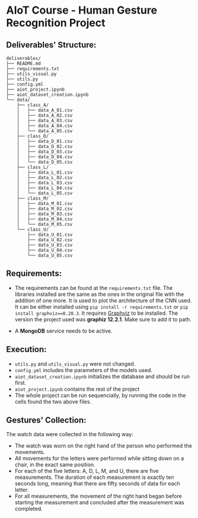 # AIoT Course - Human Gesture Recognition Project

## Deliverables' Structure:

```
deliverables/
├── README.md
├── requirements.txt
├── utils_visual.py
├── utils.py
├── config.yml
├── aiot_project.ipynb
├── aiot_dataset_creation.ipynb
└── data/
    ├── class_A/
    │   ├── data_A_01.csv
    │   ├── data_A_02.csv
    │   ├── data_A_03.csv
    │   ├── data_A_04.csv
    │   └── data_A_05.csv
    ├── class_D/
    │   ├── data_D_01.csv
    │   ├── data_D_02.csv
    │   ├── data_D_03.csv
    │   ├── data_D_04.csv
    │   └── data_D_05.csv
    ├── class_L/
    │   ├── data_L_01.csv
    │   ├── data_L_02.csv
    │   ├── data_L_03.csv
    │   ├── data_L_04.csv
    │   └── data_L_05.csv
    ├── class_M/
    │   ├── data_M_01.csv
    │   ├── data_M_02.csv
    │   ├── data_M_03.csv
    │   ├── data_M_04.csv
    │   └── data_M_05.csv
    └── class_U/
        ├── data_U_01.csv
        ├── data_U_02.csv
        ├── data_U_03.csv
        ├── data_U_04.csv
        └── data_U_05.csv
```

## Requirements:
- The requirements can be found at the ``requirements.txt`` file. The libraries installed are the same as the ones in the original file with the addition of one more. It is used to plot the architecture of the CNN used. It can be either installed using ``pip install -r requirements.txt`` or ``pip install graphviz==0.20.3``. It requires [Graphviz](https://graphviz.gitlab.io/download/) to be installed. The version the project used was **graphiz 12.2.1**. Make sure to add it to path.

- A **MongoDB** service needs to be active.

## Execution:
- ``utils.py`` and ``utils_visual.py`` were not changed.
- ``config.yml`` includes the parameters of the models used.
- ``aiot_dataset_creation.ipynb`` initializes the database and should be run first.
- ``aiot_project.ipynb`` contains the rest of the project
- The whole project can be run sequencially, by running the code in the cells found the two above files.

## Gestures' Collection:
The watch data were collected in the following way:

- The watch was worn on the right hand of the person who performed the movements.  
- All movements for the letters were performed while sitting down on a chair, in the exact same position.  
- For each of the five letters: A, D, L, M, and U, there are five measurements. The duration of each measurement is exactly ten seconds long, meaning that there are fifty seconds of data for each letter.  
- For all measurements, the movement of the right hand began before starting the measurement and concluded after the measurement was completed.